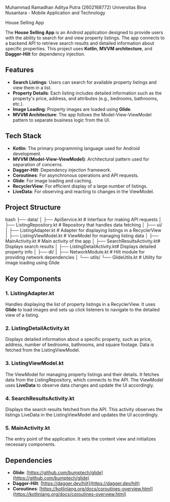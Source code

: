 Muhammad Ramadhan Aditya Putra (2602168772) Universitas Bina Nusantara - Mobile Application and Technology

House Selling App

The **House Selling App** is an Android application designed to provide users with the ability to search for and view property listings. The app connects to a backend API to retrieve search results and detailed information about specific properties. This project uses **Kotlin**, **MVVM architecture**, and **Dagger-Hilt** for dependency injection.

## Features

- **Search Listings**: Users can search for available property listings and view them in a list.
- **Property Details**: Each listing includes detailed information such as the property's price, address, and attributes (e.g., bedrooms, bathrooms, etc.).
- **Image Loading**: Property images are loaded using **Glide**.
- **MVVM Architecture**: The app follows the Model-View-ViewModel pattern to separate business logic from the UI.

## Tech Stack

- **Kotlin**: The primary programming language used for Android development.
- **MVVM (Model-View-ViewModel)**: Architectural pattern used for separation of concerns.
- **Dagger-Hilt**: Dependency injection framework.
- **Coroutines**: For asynchronous operations and API requests.
- **Glide**: For image loading and caching.
- **RecyclerView**: For efficient display of a large number of listings.
- **LiveData**: For observing and reacting to changes in the ViewModel.

## Project Structure

bash
├── data/
│   ├── ApiService.kt           # Interface for making API requests
│   ├── ListingRepository.kt    # Repository that handles data fetching
│
├── ui/
│   ├── ListingAdapter.kt       # Adapter for displaying listings in a RecyclerView
│   ├── ListingViewModel.kt     # ViewModel for managing listing data
│   ├── MainActivity.kt         # Main activity of the app
│   ├── SearchResultsActivity.kt# Displays search results
│   ├── ListingDetailActivity.kt# Displays detailed property info
│
├── di/
│   ├── NetworkModule.kt        # Hilt module for providing network dependencies
│
└── utils/
    └── GlideUtils.kt           # Utility for image loading using Glide



## Key Components

### 1. **ListingAdapter.kt**

Handles displaying the list of property listings in a RecyclerView. It uses **Glide** to load images and sets up click listeners to navigate to the detailed view of a listing.

### 2. **ListingDetailActivity.kt**

Displays detailed information about a specific property, such as price, address, number of bedrooms, bathrooms, and square footage. Data is fetched from the ListingViewModel.

### 3. **ListingViewModel.kt**

The ViewModel for managing property listings and their details. It fetches data from the ListingRepository, which connects to the API. The ViewModel uses **LiveData** to observe data changes and update the UI accordingly.

### 4. **SearchResultsActivity.kt**

Displays the search results fetched from the API. This activity observes the listings LiveData in the ListingViewModel and updates the UI accordingly.

### 5. **MainActivity.kt**

The entry point of the application. It sets the content view and initializes necessary components.

## Dependencies

- **Glide**: [https://github.com/bumptech/glide](https://github.com/bumptech/glide)
- **Dagger-Hilt**: [https://dagger.dev/hilt](https://dagger.dev/hilt)
- **Coroutines**: [https://kotlinlang.org/docs/coroutines-overview.html](https://kotlinlang.org/docs/coroutines-overview.html)
